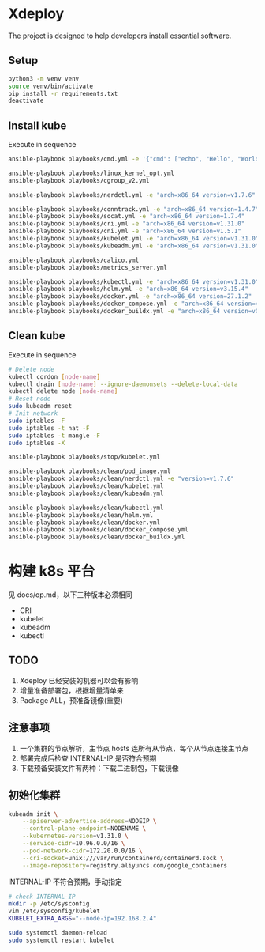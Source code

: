 # Xdeploy

The project is designed to help developers install essential software.

## Setup

```bash
python3 -m venv venv
source venv/bin/activate
pip install -r requirements.txt
deactivate
```

## Install kube

Execute in sequence

```bash
ansible-playbook playbooks/cmd.yml -e '{"cmd": ["echo", "Hello", "World"]}' -v

ansible-playbook playbooks/linux_kernel_opt.yml
ansible-playbook playbooks/cgroup_v2.yml

ansible-playbook playbooks/nerdctl.yml -e "arch=x86_64 version=v1.7.6"

ansible-playbook playbooks/conntrack.yml -e "arch=x86_64 version=1.4.7"
ansible-playbook playbooks/socat.yml -e "arch=x86_64 version=1.7.4"
ansible-playbook playbooks/cri.yml -e "arch=x86_64 version=v1.31.0"
ansible-playbook playbooks/cni.yml -e "arch=x86_64 version=v1.5.1"
ansible-playbook playbooks/kubelet.yml -e "arch=x86_64 version=v1.31.0"
ansible-playbook playbooks/kubeadm.yml -e "arch=x86_64 version=v1.31.0"

ansible-playbook playbooks/calico.yml
ansible-playbook playbooks/metrics_server.yml

ansible-playbook playbooks/kubectl.yml -e "arch=x86_64 version=v1.31.0"
ansible-playbook playbooks/helm.yml -e "arch=x86_64 version=v3.15.4"
ansible-playbook playbooks/docker.yml -e "arch=x86_64 version=27.1.2"
ansible-playbook playbooks/docker_compose.yml -e "arch=x86_64 version=v2.29.2"
ansible-playbook playbooks/docker_buildx.yml -e "arch=x86_64 version=v0.16.2"
```

## Clean kube

Execute in sequence

```bash
# Delete node
kubectl cordon [node-name]
kubectl drain [node-name] --ignore-daemonsets --delete-local-data
kubectl delete node [node-name]
# Reset node
sudo kubeadm reset
# Init network
sudo iptables -F
sudo iptables -t nat -F
sudo iptables -t mangle -F
sudo iptables -X

ansible-playbook playbooks/stop/kubelet.yml

ansible-playbook playbooks/clean/pod_image.yml
ansible-playbook playbooks/clean/nerdctl.yml -e "version=v1.7.6"
ansible-playbook playbooks/clean/kubelet.yml
ansible-playbook playbooks/clean/kubeadm.yml

ansible-playbook playbooks/clean/kubectl.yml
ansible-playbook playbooks/clean/helm.yml
ansible-playbook playbooks/clean/docker.yml
ansible-playbook playbooks/clean/docker_compose.yml
ansible-playbook playbooks/clean/docker_buildx.yml

```

# 构建 k8s 平台

见 docs/op.md，以下三种版本必须相同

- CRI
- kubelet
- kubeadm
- kubectl

## TODO

1. Xdeploy 已经安装的机器可以会有影响
2. 增量准备部署包，根据增量清单来
3. Package ALL，预准备镜像(重要)

## 注意事项

1. 一个集群的节点解析，主节点 hosts 连所有从节点，每个从节点连接主节点
2. 部署完成后检查 INTERNAL-IP 是否符合预期
3. 下载预备安装文件有两种：下载二进制包，下载镜像

## 初始化集群

```bash
kubeadm init \
    --apiserver-advertise-address=NODEIP \
    --control-plane-endpoint=NODENAME \
    --kubernetes-version=v1.31.0 \
    --service-cidr=10.96.0.0/16 \
    --pod-network-cidr=172.20.0.0/16 \
    --cri-socket=unix:///var/run/containerd/containerd.sock \
    --image-repository=registry.aliyuncs.com/google_containers

```

INTERNAL-IP 不符合预期，手动指定

```bash
# check INTERNAL-IP
mkdir -p /etc/sysconfig
vim /etc/sysconfig/kubelet
KUBELET_EXTRA_ARGS="--node-ip=192.168.2.4"

sudo systemctl daemon-reload
sudo systemctl restart kubelet

```
